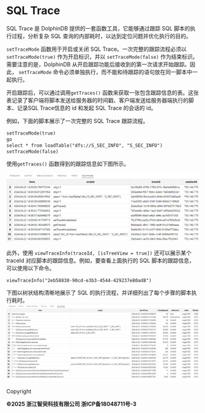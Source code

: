 # SQL Trace

SQL Trace 是 DolphinDB 提供的一套函数工具，它能够通过跟踪 SQL 脚本的执行过程，分析复杂 SQL
查询的内部耗时，以达到定位问题并优化执行的目的。

`setTraceMode` 函数用于开启或关闭 SQL Trace。一次完整的跟踪流程必须以
`setTraceMode(true)` 作为开启标识，并以 `setTraceMode(false)`
作为结束标识。需要注意的是，DolphinDB 从开启跟踪功能后接收到的第一次请求开始跟踪。因此， `setTraceMode`
命令必须单独执行，而不能和待跟踪的语句放在同一脚本中一起执行。

开启跟踪后，可以通过调用`getTraces()`
函数来获取一张包含跟踪信息的表。这张表记录了客户端将脚本发送给服务器的时间戳、客户端发送给服务器端执行的脚本、记录SQL Trace信息的 id 和发起 SQL Trace
的会话的 id。

例如，下面的脚本展示了一次完整的 SQL Trace
跟踪流程。

```
setTraceMode(true)
go
select * from loadTable("dfs://S_SEC_INFO", "S_SEC_INFO")
setTraceMode(false)
```

使用`getTraces()` 函数得到的跟踪信息如下图所示。

![](../../images/sqlTrace_getTraces.png)

此外，使用 `viewTraceInfo(traceId, [isTreeView = true])` 还可以展示某个 traceId
对应脚本的跟踪信息。例如，要查看上面执行的 SQL 脚本的跟踪信息，可以使用以下命令。

```
viewTraceInfo("2eb58830-90cd-e3b3-4544-429237e80ad8")
```

下图以树状结构清晰地展示了 SQL 的执行流程，并详细列出了每个步骤的脚本执行耗时。![](../../images/sqlTrace_viewTraceInfo.png)

Copyright

**©2025 浙江智臾科技有限公司 浙ICP备18048711号-3**
